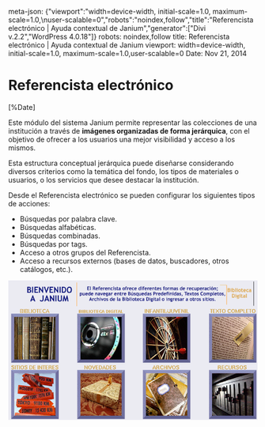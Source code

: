 meta-json: {"viewport":"width=device-width, initial-scale=1.0, maximum-scale=1.0,\nuser-scalable=0","robots":"noindex,follow","title":"Referencista electrónico | Ayuda contextual de Janium","generator":["Divi v.2.2","WordPress 4.0.18"]}
robots: noindex,follow
title: Referencista electrónico | Ayuda contextual de Janium
viewport: width=device-width, initial-scale=1.0, maximum-scale=1.0,user-scalable=0
Date: Nov 21, 2014

# Referencista electrónico

[%Date]

Este módulo del sistema Janium permite representar las colecciones de
una institución a través de **imágenes organizadas de forma
jerárquica**, con el objetivo de ofrecer a los usuarios una mejor
visibilidad y acceso a los mismos.

Esta estructura conceptual jerárquica puede diseñarse considerando
diversos criterios como la temática del fondo, los tipos de materiales o
usuarios, o los servicios que desee destacar la institución.

Desde el Referencista electrónico se pueden configurar los siguientes
tipos de acciones:

-   Búsquedas por palabra clave.
-   Búsquedas alfabéticas.
-   Búsquedas combinadas.
-   Búsquedas por tags.
-   Acceso a otros grupos del Referencista.
-   Acceso a recursos externos (bases de datos, buscadores, otros
    catálogos, etc.).

<img src="portada_referencista.png" id="portadadereferencistaelectrnico">

